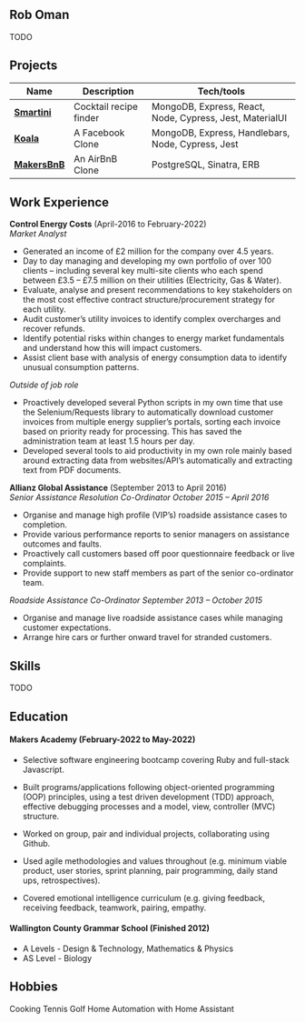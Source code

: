 ## Rob Oman

TODO

## Projects

| Name                         | Description       | Tech/tools        |
| ---------------------------- | ----------------- | ----------------- |
| [**Smartini**](https://github.com/r94o/smartini)           | Cocktail recipe finder  | MongoDB, Express, React, Node, Cypress, Jest, MaterialUI |
| [**Koala**](https://github.com/r94o/Koala) | A Facebook Clone | MongoDB, Express, Handlebars, Node, Cypress, Jest              |
| [**MakersBnB**](https://github.com/r94o/MakersBnB) | An AirBnB Clone | PostgreSQL, Sinatra, ERB             |

## Work Experience

**Control Energy Costs** (April-2016 to February-2022)  
_Market Analyst_

- Generated an income of £2 million for the company over 4.5 years.
- Day to day managing and developing my own portfolio of over 100 clients – including several key multi-site clients who each spend between £3.5 – £7.5 million on their utilities (Electricity, Gas & Water).
- Evaluate, analyse and present recommendations to key stakeholders on the most cost effective contract structure/procurement strategy for each utility.
- Audit customer’s utility invoices to identify complex overcharges and recover refunds.
- Identify potential risks within changes to energy market fundamentals and understand how this will impact
customers.
- Assist client base with analysis of energy consumption data to identify unusual consumption patterns.

_Outside of job role_
- Proactively developed several Python scripts in my own time that use the Selenium/Requests library to automatically download customer invoices from multiple energy supplier’s portals, sorting each invoice based on priority ready for processing. This has saved the administration team at least 1.5 hours per day.
- Developed several tools to aid productivity in my own role mainly based around extracting data from websites/API’s automatically and extracting text from PDF documents.


**Allianz Global Assistance** (September 2013 to April 2016)  
_Senior Assistance Resolution Co-Ordinator October 2015 – April 2016_
- Organise and manage high profile (VIP’s) roadside assistance cases to completion.
- Provide various performance reports to senior managers on assistance outcomes and faults.
- Proactively call customers based off poor questionnaire feedback or live complaints.
- Provide support to new staff members as part of the senior co-ordinator team.

_Roadside Assistance Co-Ordinator September 2013 – October 2015_
- Organise and manage live roadside assistance cases while managing customer expectations.
- Arrange hire cars or further onward travel for stranded customers.

## Skills

TODO

## Education

#### Makers Academy (February-2022 to May-2022)

- Selective software engineering bootcamp covering Ruby and full-stack Javascript.

- Built programs/applications following object-oriented programming (OOP) principles, using a test driven development (TDD) approach, effective debugging processes and a model, view, controller (MVC) structure.

- Worked on group, pair and individual projects, collaborating using Github.

- Used agile methodologies and values throughout (e.g. minimum viable product, user stories, sprint planning, pair programming, daily stand ups, retrospectives).

- Covered emotional intelligence curriculum (e.g. giving feedback, receiving feedback, teamwork, pairing, empathy.

#### Wallington County Grammar School (Finished 2012)

- A Levels - Design & Technology, Mathematics & Physics
- AS Level - Biology

## Hobbies

Cooking
Tennis
Golf
Home Automation with Home Assistant
